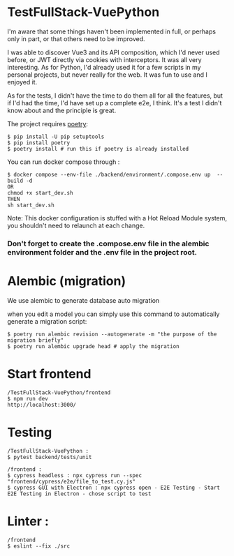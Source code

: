 # TestFullStack-VuePython

I'm aware that some things haven't been implemented in full, or perhaps only in part, or that others need to be improved. 

I was able to discover Vue3 and its API composition, which I'd never used before, or JWT directly via cookies with interceptors. It was all very interesting. 
As for Python, I'd already used it for a few scripts in my personal projects, but never really for the web. It was fun to use and I enjoyed it. 

As for the tests, I didn't have the time to do them all for all the features, but if I'd had the time, I'd have set up a complete e2e, I think. It's a test I didn't know about and the principle is great.


The project requires [poetry](https://python-poetry.org/docs/):

```shell
$ pip install -U pip setuptools
$ pip install poetry
$ poetry install # run this if poetry is already installed
```

You can run docker compose through  :
```shell
$ docker compose --env-file ./backend/environment/.compose.env up  --build -d
OR
chmod +x start_dev.sh
THEN
sh start_dev.sh
```
Note: This docker configuration is stuffed with a Hot Reload Module system, you shouldn't need to relaunch at each change.

### Don't forget to create the .compose.env file in the alembic environment folder and the .env file in the project root. 

# Alembic (migration)

We use alembic to generate database auto migration

when you edit a model you can simply use this command to automatically generate a migration script:

```shell
$ poetry run alembic revision --autogenerate -m "the purpose of the migration briefly"
$ poetry run alembic upgrade head # apply the migration
```

# Start frontend 
```
/TestFullStack-VuePython/frontend
$ npm run dev
http://localhost:3000/
```

# Testing
```
/TestFullStack-VuePython : 
$ pytest backend/tests/unit
```
```
/frontend : 
$ cypress headless : npx cypress run --spec "frontend/cypress/e2e/file_to_test.cy.js"
$ cypress GUI with Electron : npx cypress open - E2E Testing - Start E2E Testing in Electron - chose script to test
```

# Linter :
```
/frontend
$ eslint --fix ./src
```



